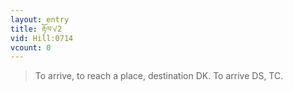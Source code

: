 ```yaml
---
layout: entry
title: རྟོལ་√2
vid: Hill:0714
vcount: 0
---
```

> To arrive, to reach a place, destination DK\. To arrive DS, TC\.


